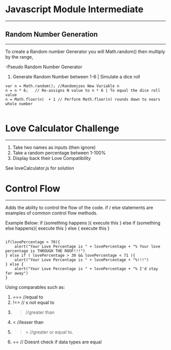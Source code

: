 # Javascript Module Intermediate
---


## Random Number Generation
---

To create a Random number Generator you will Math.random() then multiply by the range, 

-Pseudo Random Number Generator  

1. Generate Random Number between 1-6 | Simulate a dice roll

``` 
var n = Math.random(); //Randomizes New Variable n
n = n * 6;   // Re-assigns N value to n * 6 | To equal the dice roll value
n = Math.floor(n)  + 1 // Perform Math.floor(n) rounds down to nears whole number 


```  

# Love Calculator Challenge
---

1. Take two names as inputs (then ignore)
2. Take a random percentage between 1-100%
3. Display back their Love Compatibility

See loveCalculator.js for solution


# Control Flow
---

Adds the ability to control the flow of the code. if / else statements are examples of common control flow methods.

Example Below: if (something happens ){
    execute this
} else if (something else happens){
    execute this
} else {
    execute this
}

```

if(lovePercentage > 70){
    alert("Your Love Percentage is " + lovePercentage + "% Your love percentage is THROUGH THE ROOF!!!")
} else if ( lovePercentage > 30 && lovePercentage < 71 ){
    alert("Your Love Percentage is " + lovePercentage + "%!!!")
} else {
    alert("Your Love Percentage is " + lovePercentage + "% I'd stay far away")
}

```



Using comparables such as:

1. ===   //equal to
2. !==  // s not equal to
3. >  //greater than
4. < //lesser than
5. >=  //greater or equal to.
6. == // Doesnt check if data types are equal



